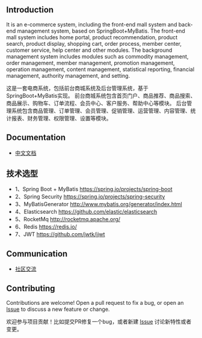 
## Introduction

It is an e-commerce system, including the front-end mall system and back-end management system, based on SpringBoot+MyBatis. The front-end mall system includes home portal, product recommendation, product search, product display, shopping cart, order process, member center, customer service, help center and other modules. The background management system includes modules such as commodity management, order management, member management, promotion management, operation management, content management, statistical reporting, financial management, authority management, and setting.

这是一套电商系统，包括前台商城系统及后台管理系统，基于SpringBoot+MyBatis实现。 前台商城系统包含首页门户、商品推荐、商品搜索、商品展示、购物车、订单流程、会员中心、客户服务、帮助中心等模块。 后台管理系统包含商品管理、订单管理、会员管理、促销管理、运营管理、内容管理、统计报表、财务管理、权限管理、设置等模块。


## Documentation
- [中文文档]()


## 技术选型

- 1、Spring Boot + MyBatis https://spring.io/projects/spring-boot
- 2、Spring Security https://spring.io/projects/spring-security
- 3、MyBatisGenerator http://www.mybatis.org/generator/index.html
- 4、Elasticsearch https://github.com/elastic/elasticsearch
- 5、RocketMq http://rocketmq.apache.org/
- 6、Redis https://redis.io/
- 7、JWT https://github.com/jwtk/jjwt


## Communication

- [社区交流]()


## Contributing
Contributions are welcome! Open a pull request to fix a bug, or open an [Issue](https://github.com/wuzhuang5/summer-mall/issues/) to discuss a new feature or change.

欢迎参与项目贡献！比如提交PR修复一个bug，或者新建 [Issue](https://github.com/wuzhuang5/summer-mall/issues/) 讨论新特性或者变更。


